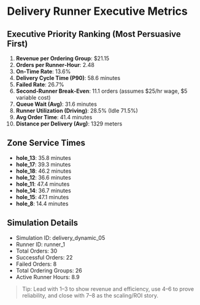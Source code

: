 # Delivery Runner Executive Metrics

## Executive Priority Ranking (Most Persuasive First)
1. **Revenue per Ordering Group**: $21.15
2. **Orders per Runner‑Hour**: 2.48
3. **On‑Time Rate**: 13.6%
4. **Delivery Cycle Time (P90)**: 58.6 minutes
5. **Failed Rate**: 26.7%
6. **Second‑Runner Break‑Even**: 11.1 orders (assumes $25/hr wage, $5 variable cost)
7. **Queue Wait (Avg)**: 31.6 minutes
8. **Runner Utilization (Driving)**: 28.5% (Idle 71.5%)
9. **Avg Order Time**: 41.4 minutes
10. **Distance per Delivery (Avg)**: 1329 meters

## Zone Service Times
- **hole_13**: 35.8 minutes
- **hole_17**: 39.3 minutes
- **hole_18**: 46.2 minutes
- **hole_12**: 36.6 minutes
- **hole_11**: 47.4 minutes
- **hole_14**: 36.7 minutes
- **hole_15**: 47.1 minutes
- **hole_8**: 14.4 minutes


## Simulation Details
- Simulation ID: delivery_dynamic_05
- Runner ID: runner_1
- Total Orders: 30
- Successful Orders: 22
- Failed Orders: 8
- Total Ordering Groups: 26
- Active Runner Hours: 8.9

> Tip: Lead with 1–3 to show revenue and efficiency, use 4–6 to prove reliability, and close with 7–8 as the scaling/ROI story.
